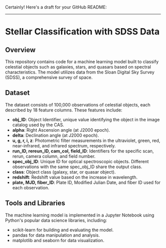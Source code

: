 Certainly! Here's a draft for your GitHub README:

---

# Stellar Classification with SDSS Data

## Overview
This repository contains code for a machine learning model built to classify celestial objects such as galaxies, stars, and quasars based on spectral characteristics. The model utilizes data from the Sloan Digital Sky Survey (SDSS), a comprehensive survey of space.

## Dataset
The dataset consists of 100,000 observations of celestial objects, each described by 18 feature columns. These features include:

- **obj_ID**: Object Identifier, unique value identifying the object in the image catalog used by the CAS.
- **alpha**: Right Ascension angle (at J2000 epoch).
- **delta**: Declination angle (at J2000 epoch).
- **u, g, r, i, z**: Photometric filter measurements in the ultraviolet, green, red, near-infrared, and infrared spectrum, respectively.
- **run_ID, rereun_ID, cam_col, field_ID**: Identifiers for the specific scan, rerun, camera column, and field number.
- **spec_obj_ID**: Unique ID for optical spectroscopic objects. Different observations with the same spec_obj_ID share the output class.
- **class**: Object class (galaxy, star, or quasar object).
- **redshift**: Redshift value based on the increase in wavelength.
- **plate, MJD, fiber_ID**: Plate ID, Modified Julian Date, and fiber ID used for each observation.

## Tools and Libraries
The machine learning model is implemented in a Jupyter Notebook using Python's popular data science libraries, including:
- scikit-learn for building and evaluating the model.
- pandas for data manipulation and analysis.
- matplotlib and seaborn for data visualization.
